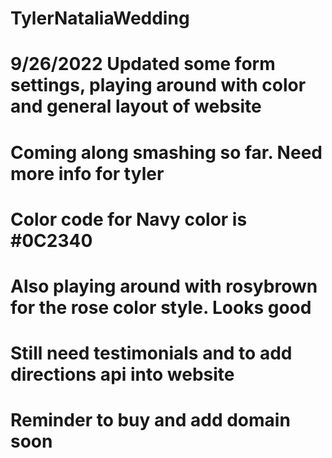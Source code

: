 # TylerNataliaWedding
# 9/26/2022 Updated some form settings, playing around with color and general layout of website
#   Coming along smashing so far. Need more info for tyler 
#   Color code for Navy color is  #0C2340 
#   Also playing around with rosybrown for the rose color style. Looks good
#   Still need testimonials and to add directions api into website
#   Reminder to buy and add domain soon 
